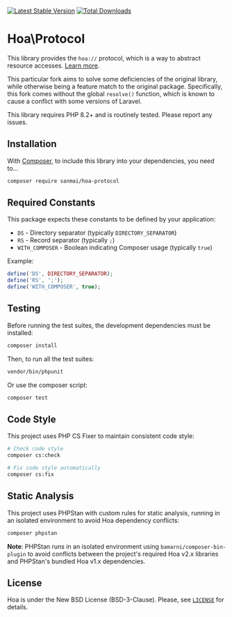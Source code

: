 [![Latest Stable Version](https://poser.pugx.org/sanmai/hoa-protocol/v/stable)](https://packagist.org/packages/sanmai/hoa-protocol)
[![Total Downloads](https://poser.pugx.org/sanmai/hoa-protocol/downloads)](https://packagist.org/packages/sanmai/hoa-protocol)

# Hoa\Protocol

This library provides the `hoa://` protocol, which is a way to abstract resource accesses. [Learn more](https://central.hoa-project.net/Documentation/Library/Protocol).

This particular fork aims to solve some deficiencies of the original library, while otherwise being a feature match to the original package. Specifically, this fork comes without the global `resolve()` function, which is known to cause a conflict with some versions of Laravel.

This library requires PHP 8.2+ and is routinely tested. Please report any issues.

## Installation

With [Composer](https://getcomposer.org/), to include this library into
your dependencies, you need to...

```sh
composer require sanmai/hoa-protocol
```

## Required Constants

This package expects these constants to be defined by your application:

- `DS` - Directory separator (typically `DIRECTORY_SEPARATOR`)
- `RS` - Record separator (typically `;`)  
- `WITH_COMPOSER` - Boolean indicating Composer usage (typically `true`)

Example:
```php
define('DS', DIRECTORY_SEPARATOR);
define('RS', ';');
define('WITH_COMPOSER', true);
```

## Testing

Before running the test suites, the development dependencies must be installed:

```sh
composer install
```

Then, to run all the test suites:

```sh
vendor/bin/phpunit
```

Or use the composer script:

```sh
composer test
```

## Code Style

This project uses PHP CS Fixer to maintain consistent code style:

```sh
# Check code style
composer cs:check

# Fix code style automatically
composer cs:fix
```

## Static Analysis

This project uses PHPStan with custom rules for static analysis, running in an isolated environment to avoid Hoa dependency conflicts:

```sh
composer phpstan
```

**Note**: PHPStan runs in an isolated environment using `bamarni/composer-bin-plugin` to avoid conflicts between the project's required Hoa v2.x libraries and PHPStan's bundled Hoa v1.x dependencies. 

## License

Hoa is under the New BSD License (BSD-3-Clause). Please, see
[`LICENSE`](https://hoa-project.net/LICENSE) for details.
